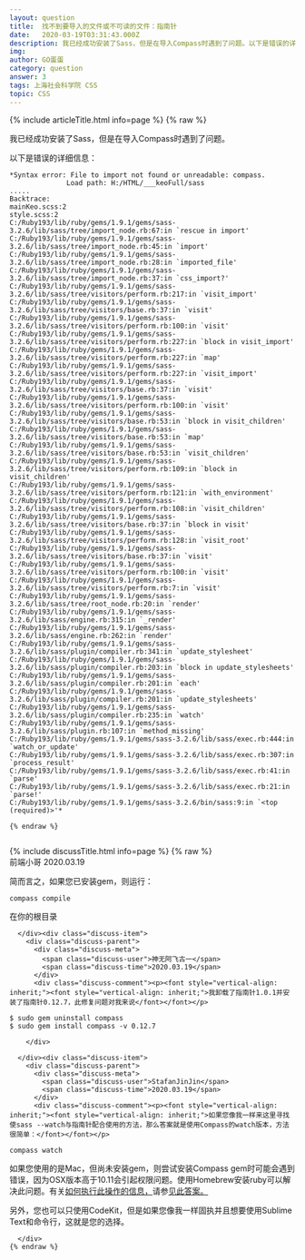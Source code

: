```yaml
---
layout: question
title:  找不到要导入的文件或不可读的文件：指南针
date:   2020-03-19T03:31:43.000Z
description: 我已经成功安装了Sass，但是在导入Compass时遇到了问题。以下是错误的详细信息：\*Syntax error  File to import ...
img: 
author: GO蛋蛋
category: question
answer: 3
tags: 上海社会科学院 CSS
topic: CSS
---
```

<div class="article-root">
  <div class="article">
    {% include articleTitle.html info=page %}
    {% raw %}
    <div class="article-content"><p><font style="vertical-align: inherit;"><font style="vertical-align: inherit;">我已经成功安装了Sass，但是在导入Compass时遇到了问题。</font></font></p>

<p><font style="vertical-align: inherit;"><font style="vertical-align: inherit;">以下是错误的详细信息：</font></font></p>

<pre><code>*Syntax error: File to import not found or unreadable: compass.<font></font>
              Load path: H:/HTML/___keoFull/sass<font></font>
.....<font></font>
Backtrace:<font></font>
mainKeo.scss:2<font></font>
style.scss:2<font></font>
C:/Ruby193/lib/ruby/gems/1.9.1/gems/sass-3.2.6/lib/sass/tree/import_node.rb:67:in `rescue in import'<font></font>
C:/Ruby193/lib/ruby/gems/1.9.1/gems/sass-3.2.6/lib/sass/tree/import_node.rb:45:in `import'<font></font>
C:/Ruby193/lib/ruby/gems/1.9.1/gems/sass-3.2.6/lib/sass/tree/import_node.rb:28:in `imported_file'<font></font>
C:/Ruby193/lib/ruby/gems/1.9.1/gems/sass-3.2.6/lib/sass/tree/import_node.rb:37:in `css_import?'<font></font>
C:/Ruby193/lib/ruby/gems/1.9.1/gems/sass-3.2.6/lib/sass/tree/visitors/perform.rb:217:in `visit_import'<font></font>
C:/Ruby193/lib/ruby/gems/1.9.1/gems/sass-3.2.6/lib/sass/tree/visitors/base.rb:37:in `visit'<font></font>
C:/Ruby193/lib/ruby/gems/1.9.1/gems/sass-3.2.6/lib/sass/tree/visitors/perform.rb:100:in `visit'<font></font>
C:/Ruby193/lib/ruby/gems/1.9.1/gems/sass-3.2.6/lib/sass/tree/visitors/perform.rb:227:in `block in visit_import'<font></font>
C:/Ruby193/lib/ruby/gems/1.9.1/gems/sass-3.2.6/lib/sass/tree/visitors/perform.rb:227:in `map'<font></font>
C:/Ruby193/lib/ruby/gems/1.9.1/gems/sass-3.2.6/lib/sass/tree/visitors/perform.rb:227:in `visit_import'<font></font>
C:/Ruby193/lib/ruby/gems/1.9.1/gems/sass-3.2.6/lib/sass/tree/visitors/base.rb:37:in `visit'<font></font>
C:/Ruby193/lib/ruby/gems/1.9.1/gems/sass-3.2.6/lib/sass/tree/visitors/perform.rb:100:in `visit'<font></font>
C:/Ruby193/lib/ruby/gems/1.9.1/gems/sass-3.2.6/lib/sass/tree/visitors/base.rb:53:in `block in visit_children'<font></font>
C:/Ruby193/lib/ruby/gems/1.9.1/gems/sass-3.2.6/lib/sass/tree/visitors/base.rb:53:in `map'<font></font>
C:/Ruby193/lib/ruby/gems/1.9.1/gems/sass-3.2.6/lib/sass/tree/visitors/base.rb:53:in `visit_children'<font></font>
C:/Ruby193/lib/ruby/gems/1.9.1/gems/sass-3.2.6/lib/sass/tree/visitors/perform.rb:109:in `block in visit_children'<font></font>
C:/Ruby193/lib/ruby/gems/1.9.1/gems/sass-3.2.6/lib/sass/tree/visitors/perform.rb:121:in `with_environment'<font></font>
C:/Ruby193/lib/ruby/gems/1.9.1/gems/sass-3.2.6/lib/sass/tree/visitors/perform.rb:108:in `visit_children'<font></font>
C:/Ruby193/lib/ruby/gems/1.9.1/gems/sass-3.2.6/lib/sass/tree/visitors/base.rb:37:in `block in visit'<font></font>
C:/Ruby193/lib/ruby/gems/1.9.1/gems/sass-3.2.6/lib/sass/tree/visitors/perform.rb:128:in `visit_root'<font></font>
C:/Ruby193/lib/ruby/gems/1.9.1/gems/sass-3.2.6/lib/sass/tree/visitors/base.rb:37:in `visit'<font></font>
C:/Ruby193/lib/ruby/gems/1.9.1/gems/sass-3.2.6/lib/sass/tree/visitors/perform.rb:100:in `visit'<font></font>
C:/Ruby193/lib/ruby/gems/1.9.1/gems/sass-3.2.6/lib/sass/tree/visitors/perform.rb:7:in `visit'<font></font>
C:/Ruby193/lib/ruby/gems/1.9.1/gems/sass-3.2.6/lib/sass/tree/root_node.rb:20:in `render'<font></font>
C:/Ruby193/lib/ruby/gems/1.9.1/gems/sass-3.2.6/lib/sass/engine.rb:315:in `_render'<font></font>
C:/Ruby193/lib/ruby/gems/1.9.1/gems/sass-3.2.6/lib/sass/engine.rb:262:in `render'<font></font>
C:/Ruby193/lib/ruby/gems/1.9.1/gems/sass-3.2.6/lib/sass/plugin/compiler.rb:341:in `update_stylesheet'<font></font>
C:/Ruby193/lib/ruby/gems/1.9.1/gems/sass-3.2.6/lib/sass/plugin/compiler.rb:203:in `block in update_stylesheets'<font></font>
C:/Ruby193/lib/ruby/gems/1.9.1/gems/sass-3.2.6/lib/sass/plugin/compiler.rb:201:in `each'<font></font>
C:/Ruby193/lib/ruby/gems/1.9.1/gems/sass-3.2.6/lib/sass/plugin/compiler.rb:201:in `update_stylesheets'<font></font>
C:/Ruby193/lib/ruby/gems/1.9.1/gems/sass-3.2.6/lib/sass/plugin/compiler.rb:235:in `watch'<font></font>
C:/Ruby193/lib/ruby/gems/1.9.1/gems/sass-3.2.6/lib/sass/plugin.rb:107:in `method_missing'<font></font>
C:/Ruby193/lib/ruby/gems/1.9.1/gems/sass-3.2.6/lib/sass/exec.rb:444:in `watch_or_update'<font></font>
C:/Ruby193/lib/ruby/gems/1.9.1/gems/sass-3.2.6/lib/sass/exec.rb:307:in `process_result'<font></font>
C:/Ruby193/lib/ruby/gems/1.9.1/gems/sass-3.2.6/lib/sass/exec.rb:41:in `parse'<font></font>
C:/Ruby193/lib/ruby/gems/1.9.1/gems/sass-3.2.6/lib/sass/exec.rb:21:in `parse!'<font></font>
C:/Ruby193/lib/ruby/gems/1.9.1/gems/sass-3.2.6/bin/sass:9:in `&lt;top (required)&gt;'*<font></font>
</code></pre></div>
    {% endraw %}
  </div>
  <p style="height: 0;width:0;overflow: hidden;"> 第2296篇《找不到要导入的文件或不可读的文件：指南针》来自Winter(https://github.com/aiyld/aiyld.github.io)的站点</p>
  <div class="discuss-wrapper">
    {% include discussTitle.html info=page %}
    {% raw %}
    <div class="discuss-item">
        <div class="discuss-parent">
          <div class="discuss-meta">
            <span class="discuss-user">前端小哥</span>
            <span class="discuss-time">2020.03.19</span>
          </div>
          <div class="discuss-comment"><p><font style="vertical-align: inherit;"><font style="vertical-align: inherit;">简而言之，如果您已安装gem，则运行：</font></font></p>

<pre><code>compass compile
</code></pre>

<p><font style="vertical-align: inherit;"><font style="vertical-align: inherit;">在你的根目录</font></font></p></div>
        </div>
        
      </div><div class="discuss-item">
        <div class="discuss-parent">
          <div class="discuss-meta">
            <span class="discuss-user">神无阿飞古一</span>
            <span class="discuss-time">2020.03.19</span>
          </div>
          <div class="discuss-comment"><p><font style="vertical-align: inherit;"><font style="vertical-align: inherit;">我卸载了指南针1.0.1并安装了指南针0.12.7，此修复问题对我来说</font></font></p>

<pre><code>$ sudo gem uninstall compass<font></font>
$ sudo gem install compass -v 0.12.7<font></font>
</code></pre></div>
        </div>
        
      </div><div class="discuss-item">
        <div class="discuss-parent">
          <div class="discuss-meta">
            <span class="discuss-user">StafanJinJin</span>
            <span class="discuss-time">2020.03.19</span>
          </div>
          <div class="discuss-comment"><p><font style="vertical-align: inherit;"><font style="vertical-align: inherit;">如果您像我一样来这里寻找使sass --watch与指南针配合使用的方法，那么答案就是使用Compass的watch版本，方法很简单：</font></font></p>

<pre><code>compass watch
</code></pre>

<p><font style="vertical-align: inherit;"><font style="vertical-align: inherit;">如果您使用的是Mac，但尚未安装gem，则尝试安装Compass gem时可能会遇到错误，因为OSX版本高于10.11会引起权限问题。</font><font style="vertical-align: inherit;">使用Homebrew安装ruby可以解决此问题。</font><font style="vertical-align: inherit;">有关</font><a href="https://stackoverflow.com/questions/33015875/operation-not-permitted-usr-bin-update-rubygems"><font style="vertical-align: inherit;">如何执行此操作的信息，</font></a><font style="vertical-align: inherit;">请参</font></font><a href="https://stackoverflow.com/questions/33015875/operation-not-permitted-usr-bin-update-rubygems"><font style="vertical-align: inherit;"><font style="vertical-align: inherit;">见此答案。</font></font></a></p>

<p><font style="vertical-align: inherit;"><font style="vertical-align: inherit;">另外，您也可以只使用CodeKit，但是如果您像我一样固执并且想要使用Sublime Text和命令行，这就是您的选择。</font></font></p></div>
        </div>
        
      </div>
    {% endraw %}
  </div>
<div>
